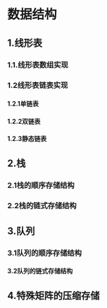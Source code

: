 # 数据结构

## 1.线形表



### 1.1.线形表数组实现



### 1.2线形表链表实现

#### 1.2.1单链表

#### 1.2.2双链表

#### 1.2.3静态链表



## 2.栈

### 2.1栈的顺序存储结构

### 2.2栈的链式存储结构



## 3.队列

### 3.1队列的顺序存储结构

#### 3.2队列的链式存储结构



## 4.特殊矩阵的压缩存储

